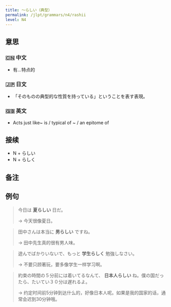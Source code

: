```yaml
---
title: 〜らしい（典型）
permalink: /jlpt/grammars/n4/rashii
level: N4
---
```


## 意思

### 🇨🇳 中文

- 有…特点的

### 🇯🇵 日文

- 「そのものの典型的な性質を持っている」ということを表す表現。

### 🇬🇧 英文

- Acts just like~ is / typical of ~ / an epitome of

## 接续

- N + らしい
- N + らしく

## 备注


## 例句

> 今日は **夏らしい** 日だ。
>
> → 今天很像夏日。

> 田中さんは本当に **男らしい** ですね。
>
> → 田中先生真的很有男人味。

> 遊んでばかりいないで、もっと **学生らしく** 勉強しなさい。
>
> → 不要只顾著玩，要多像学生一样学习啊。

> 約束の時間の５分前には着いてるなんて、 **日本人らしい** ね。僕の国だったら、たいてい３０分は遅れるよ。
>
> → 约定时间前5分钟到达什么的，好像日本人呢。如果是我的国家的话，通常会迟到30分钟哦。

